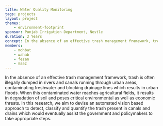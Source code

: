 ```yaml
---
title: Water Quality Monitoring
tags: projects
layout: project
themes:
    - environment-footprint
sponsor: Punjab Irrigation Department, Nestle
duration: 3 Years
concept: In the absence of an effective trash management framework, trash is often illegally dumped in rivers and canals running through urban areas, contaminating freshwater and blocking drainage lines which results in urban floods. When this contaminated water reaches agricultural fields, it results in degradation of soil and poses critical environmental as well as economic threats. In this research, we aim to devise an automated vision based approach to detect, classify and quantify the trash present in canals and drains which would eventually assist the government and policymakers to take appropriate steps.
members: 
    - mohbat
    - wahab
    - fezan
    - maaz
---
```


In the absence of an effective trash management framework, trash is often illegally dumped in rivers and canals running through urban areas, contaminating freshwater and blocking drainage lines which results in urban floods. When this contaminated water reaches agricultural fields, it results in degradation of soil and poses critical environmental as well as economic threats. In this research, we aim to devise an automated vision based approach to detect, classify and quantify the trash present in canals and drains which would eventually assist the government and policymakers to take appropriate steps.